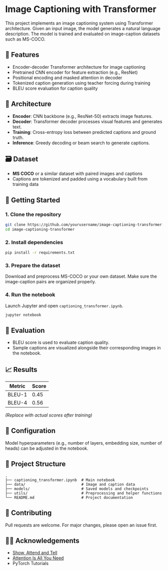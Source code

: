 # Image Captioning with Transformer

This project implements an image captioning system using Transformer architecture. Given an input image, the model generates a natural language description. The model is trained and evaluated on image-caption datasets such as MS-COCO.

## 📌 Features

- Encoder-decoder Transformer architecture for image captioning
- Pretrained CNN encoder for feature extraction (e.g., ResNet)
- Positional encoding and masked attention in decoder
- Tokenized caption generation using teacher forcing during training
- BLEU score evaluation for caption quality

## 🧠 Architecture

- **Encoder**: CNN backbone (e.g., ResNet-50) extracts image features.
- **Decoder**: Transformer decoder processes visual features and generates text.
- **Training**: Cross-entropy loss between predicted captions and ground truth.
- **Inference**: Greedy decoding or beam search to generate captions.

## 🗃️ Dataset

- **MS COCO** or a similar dataset with paired images and captions
- Captions are tokenized and padded using a vocabulary built from training data

## 🚀 Getting Started

### 1. Clone the repository

```bash
git clone https://github.com/yourusername/image-captioning-transformer.git
cd image-captioning-transformer
````

### 2. Install dependencies

```bash
pip install -r requirements.txt
```

### 3. Prepare the dataset

Download and preprocess MS-COCO or your own dataset. Make sure the image-caption pairs are organized properly.

### 4. Run the notebook

Launch Jupyter and open `captioning_transformer.ipynb`.

```bash
jupyter notebook
```

## 🧪 Evaluation

* BLEU score is used to evaluate caption quality.
* Sample captions are visualized alongside their corresponding images in the notebook.

## 📈 Results

| Metric | Score |
| ------ | ----- |
| BLEU-1 | 0.45  |
| BLEU-4 | 0.56  |

*(Replace with actual scores after training)*

## 🔧 Configuration

Model hyperparameters (e.g., number of layers, embedding size, number of heads) can be adjusted in the notebook.

## 📂 Project Structure

```
.
├── captioning_transformer.ipynb  # Main notebook
├── data/                         # Image and caption data
├── models/                       # Saved models and checkpoints
├── utils/                        # Preprocessing and helper functions
└── README.md                     # Project documentation
```

## 🤝 Contributing

Pull requests are welcome. For major changes, please open an issue first.

## 🙋‍♀️ Acknowledgements

* [Show, Attend and Tell](https://arxiv.org/abs/1502.03044)
* [Attention Is All You Need](https://arxiv.org/abs/1706.03762)
* PyTorch Tutorials
